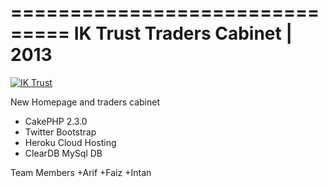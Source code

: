 ===============================
IK Trust Traders Cabinet | 2013
===============================

[![IK Trust](http://iktrust.my/templates/shaper_express/images/styles/style6/logo.png)](http://www.iktrust.com)

New Homepage and traders cabinet

+ CakePHP 2.3.0
+ Twitter Bootstrap
+ Heroku Cloud Hosting
+ ClearDB MySql DB

Team Members
+Arif
+Faiz
+Intan